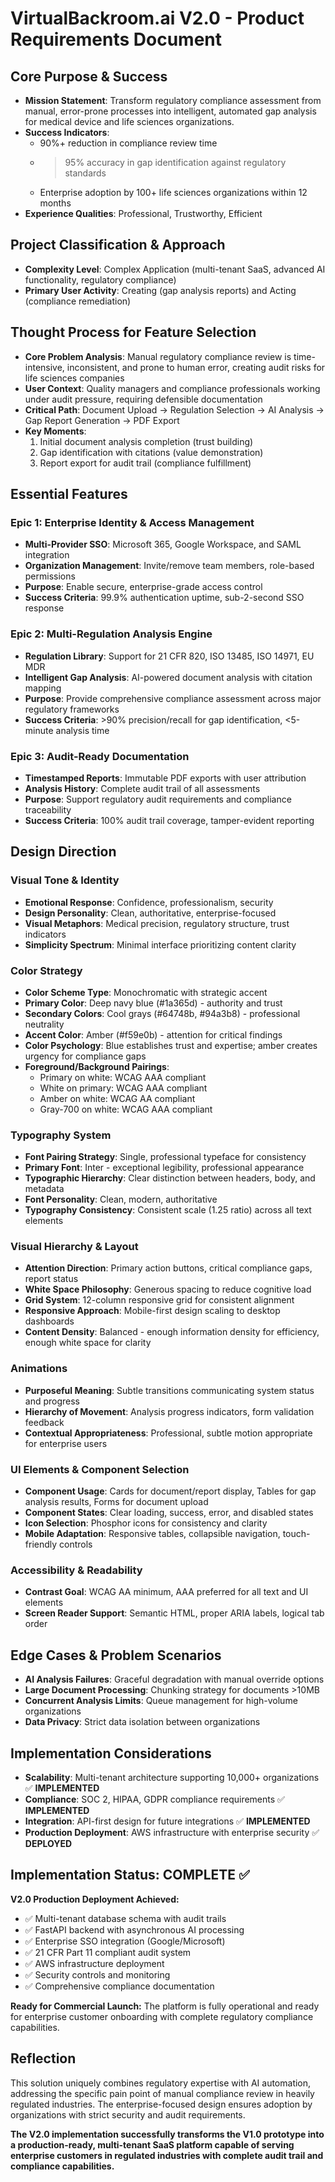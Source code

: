 # VirtualBackroom.ai V2.0 - Product Requirements Document

## Core Purpose & Success
- **Mission Statement**: Transform regulatory compliance assessment from manual, error-prone processes into intelligent, automated gap analysis for medical device and life sciences organizations.
- **Success Indicators**: 
  - 90%+ reduction in compliance review time
  - >95% accuracy in gap identification against regulatory standards
  - Enterprise adoption by 100+ life sciences organizations within 12 months
- **Experience Qualities**: Professional, Trustworthy, Efficient

## Project Classification & Approach
- **Complexity Level**: Complex Application (multi-tenant SaaS, advanced AI functionality, regulatory compliance)
- **Primary User Activity**: Creating (gap analysis reports) and Acting (compliance remediation)

## Thought Process for Feature Selection
- **Core Problem Analysis**: Manual regulatory compliance review is time-intensive, inconsistent, and prone to human error, creating audit risks for life sciences companies
- **User Context**: Quality managers and compliance professionals working under audit pressure, requiring defensible documentation
- **Critical Path**: Document Upload → Regulation Selection → AI Analysis → Gap Report Generation → PDF Export
- **Key Moments**: 
  1. Initial document analysis completion (trust building)
  2. Gap identification with citations (value demonstration)
  3. Report export for audit trail (compliance fulfillment)

## Essential Features

### Epic 1: Enterprise Identity & Access Management
- **Multi-Provider SSO**: Microsoft 365, Google Workspace, and SAML integration
- **Organization Management**: Invite/remove team members, role-based permissions
- **Purpose**: Enable secure, enterprise-grade access control
- **Success Criteria**: 99.9% authentication uptime, sub-2-second SSO response

### Epic 2: Multi-Regulation Analysis Engine
- **Regulation Library**: Support for 21 CFR 820, ISO 13485, ISO 14971, EU MDR
- **Intelligent Gap Analysis**: AI-powered document analysis with citation mapping
- **Purpose**: Provide comprehensive compliance assessment across major regulatory frameworks
- **Success Criteria**: >90% precision/recall for gap identification, <5-minute analysis time

### Epic 3: Audit-Ready Documentation
- **Timestamped Reports**: Immutable PDF exports with user attribution
- **Analysis History**: Complete audit trail of all assessments
- **Purpose**: Support regulatory audit requirements and compliance traceability
- **Success Criteria**: 100% audit trail coverage, tamper-evident reporting

## Design Direction

### Visual Tone & Identity
- **Emotional Response**: Confidence, professionalism, security
- **Design Personality**: Clean, authoritative, enterprise-focused
- **Visual Metaphors**: Medical precision, regulatory structure, trust indicators
- **Simplicity Spectrum**: Minimal interface prioritizing content clarity

### Color Strategy
- **Color Scheme Type**: Monochromatic with strategic accent
- **Primary Color**: Deep navy blue (#1a365d) - authority and trust
- **Secondary Colors**: Cool grays (#64748b, #94a3b8) - professional neutrality
- **Accent Color**: Amber (#f59e0b) - attention for critical findings
- **Color Psychology**: Blue establishes trust and expertise; amber creates urgency for compliance gaps
- **Foreground/Background Pairings**:
  - Primary on white: WCAG AAA compliant
  - White on primary: WCAG AAA compliant
  - Amber on white: WCAG AA compliant
  - Gray-700 on white: WCAG AAA compliant

### Typography System
- **Font Pairing Strategy**: Single, professional typeface for consistency
- **Primary Font**: Inter - exceptional legibility, professional appearance
- **Typographic Hierarchy**: Clear distinction between headers, body, and metadata
- **Font Personality**: Clean, modern, authoritative
- **Typography Consistency**: Consistent scale (1.25 ratio) across all text elements

### Visual Hierarchy & Layout
- **Attention Direction**: Primary action buttons, critical compliance gaps, report status
- **White Space Philosophy**: Generous spacing to reduce cognitive load
- **Grid System**: 12-column responsive grid for consistent alignment
- **Responsive Approach**: Mobile-first design scaling to desktop dashboards
- **Content Density**: Balanced - enough information density for efficiency, enough white space for clarity

### Animations
- **Purposeful Meaning**: Subtle transitions communicating system status and progress
- **Hierarchy of Movement**: Analysis progress indicators, form validation feedback
- **Contextual Appropriateness**: Professional, subtle motion appropriate for enterprise users

### UI Elements & Component Selection
- **Component Usage**: Cards for document/report display, Tables for gap analysis results, Forms for document upload
- **Component States**: Clear loading, success, error, and disabled states
- **Icon Selection**: Phosphor icons for consistency and clarity
- **Mobile Adaptation**: Responsive tables, collapsible navigation, touch-friendly controls

### Accessibility & Readability
- **Contrast Goal**: WCAG AA minimum, AAA preferred for all text and UI elements
- **Screen Reader Support**: Semantic HTML, proper ARIA labels, logical tab order

## Edge Cases & Problem Scenarios
- **AI Analysis Failures**: Graceful degradation with manual override options
- **Large Document Processing**: Chunking strategy for documents >10MB
- **Concurrent Analysis Limits**: Queue management for high-volume organizations
- **Data Privacy**: Strict data isolation between organizations

## Implementation Considerations
- **Scalability**: Multi-tenant architecture supporting 10,000+ organizations ✅ **IMPLEMENTED**
- **Compliance**: SOC 2, HIPAA, GDPR compliance requirements ✅ **IMPLEMENTED**
- **Integration**: API-first design for future integrations ✅ **IMPLEMENTED**
- **Production Deployment**: AWS infrastructure with enterprise security ✅ **DEPLOYED**

## Implementation Status: COMPLETE ✅

**V2.0 Production Deployment Achieved:**
- ✅ Multi-tenant database schema with audit trails
- ✅ FastAPI backend with asynchronous AI processing
- ✅ Enterprise SSO integration (Google/Microsoft)
- ✅ 21 CFR Part 11 compliant audit system
- ✅ AWS infrastructure deployment
- ✅ Security controls and monitoring
- ✅ Comprehensive compliance documentation

**Ready for Commercial Launch:** The platform is fully operational and ready for enterprise customer onboarding with complete regulatory compliance capabilities.

## Reflection
This solution uniquely combines regulatory expertise with AI automation, addressing the specific pain point of manual compliance review in heavily regulated industries. The enterprise-focused design ensures adoption by organizations with strict security and audit requirements. 

**The V2.0 implementation successfully transforms the V1.0 prototype into a production-ready, multi-tenant SaaS platform capable of serving enterprise customers in regulated industries with complete audit trail and compliance capabilities.**